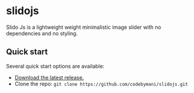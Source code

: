 # slidojs
Slido Js is a lightweight weight minimalistic image slider with no dependencies and no styling. 


## Quick start
Several quick start options are available:
- [Download the latest release.](https://github.com/codebymani/slidojs/archive/master.zip)
- Clone the repo: `git clone https://github.com/codebymani/slidojs.git`

